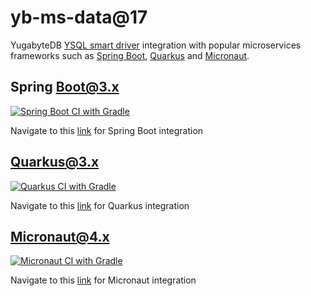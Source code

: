 # yb-ms-data@17
YugabyteDB [YSQL smart driver]((https://docs.yugabyte.com/latest/integrations/jdbc-driver/)) integration with popular microservices frameworks such as [Spring Boot](https://spring.io/projects/spring-boot), [Quarkus](https://quarkus.io/) and [Micronaut](https://micronaut.io/).

## Spring Boot@3.x
[![Spring Boot CI with Gradle](../../actions/workflows/gradle-boot.yml/badge.svg?branch=main)](../../actions/workflows/gradle-boot.yml)

Navigate to this [link](springboot/) for Spring Boot integration  

## Quarkus@3.x
[![Quarkus CI with Gradle](../../actions/workflows/gradle-quarkus.yml/badge.svg?branch=main)](../../actions/workflows/gradle-quarkus.yml)

Navigate to this [link](quarkus/) for Quarkus integration  

## Micronaut@4.x
[![Micronaut CI with Gradle](../../actions/workflows/gradle-micronaut.yml/badge.svg?branch=main)](../../actions/workflows/gradle-micronaut.yml)

Navigate to this [link](micronaut/) for Micronaut integration  
